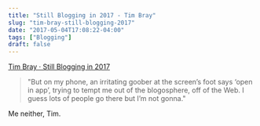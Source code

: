 ```yaml
---
title: "Still Blogging in 2017 - Tim Bray"
slug: "tim-bray-still-blogging-2017"
date: "2017-05-04T17:08:22-04:00"
tags: ["Blogging"]
draft: false
---
```


<a href="https://www.tbray.org/ongoing/When/201x/2017/05/03/Blogging-in-2017">Tim Bray · Still Blogging in 2017</a>

<blockquote>
"But on my phone, an irritating goober at the screen’s foot says ‘open in app’, trying to tempt me out of the blogosphere, off of the Web. I guess lots of people go there but I’m not gonna."
</blockquote>

Me neither, Tim.



